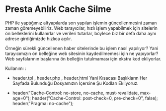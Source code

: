 # Presta Anlık Cache Silme 

PHP ile yaptığımız altyapılarda son yapılan işlemin güncellenmesini zaman zaman göremeyebiliriz. Web tarayıcılar, hızlı işlem yapabilmek için sitelerin ön belleklerini kullanırlar ve verileri tutarlar, böylece biz bir defa daha aynı adrese girdiğimizde hızlıca açılır. 

Örneğin sürekli güncellenen haber sitelerinde bu işlem nasıl yapılıyor? Yani tarayıcımızın ön belleğine web sitesinin kaydedilmemesi için ne yapıyorlar?  Web sayfalarının başlarına ön belleğin tutulmaması için ekstra kod ekliyorlar.

Kullanımı : 

- header.tpl , header.php , header.html Yani Kısacası Başlıkların Her Sayfada Bulunduğu Dosyamızın İçersine Şu Kodları Ekliyoruz.


- header("Cache-Control: no-store, no-cache, must-revalidate, max-age=0");
header("Cache-Control: post-check=0, pre-check=0", false);
header("Pragma: no-cache");
